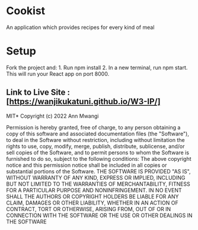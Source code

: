 # Cookist

An application which provides recipes for every kind of meal

# Setup

Fork the project and:
        1. Run npm install
        2. In a new terminal, run npm start. This will run your React app on port 8000.


## Link to Live Site :[https://wanjikukatuni.github.io/W3-IP/]

MIT* Copyright (c) 2022 Ann Mwangi

Permission is hereby granted, free of charge, to any person obtaining a copy of this software and associated documentation files (the "Software"), to deal in the Software without restriction, including without limitation the rights to use, copy, modify, merge, publish, distribute, sublicense, and/or sell copies of the Software, and to permit persons to whom the Software is furnished to do so, subject to the following conditions: The above copyright notice and this permission notice shall be included in all copies or substantial portions of the Software. THE SOFTWARE IS PROVIDED "AS IS", WITHOUT WARRANTY OF ANY KIND, EXPRESS OR IMPLIED, INCLUDING BUT NOT LIMITED TO THE WARRANTIES OF MERCHANTABILITY, FITNESS FOR A PARTICULAR PURPOSE AND NONINFRINGEMENT. IN NO EVENT SHALL THE AUTHORS OR COPYRIGHT HOLDERS BE LIABLE FOR ANY CLAIM, DAMAGES OR OTHER LIABILITY, WHETHER IN AN ACTION OF CONTRACT, TORT OR OTHERWISE, ARISING FROM, OUT OF OR IN CONNECTION WITH THE SOFTWARE OR THE USE OR OTHER DEALINGS IN THE SOFTWARE

